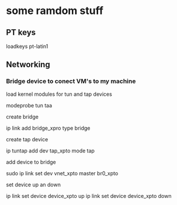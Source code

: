 # some ramdom stuff

## PT keys
loadkeys pt-latin1

## Networking

### Bridge device to conect  VM's to my machine

load kernel modules for tun and tap devices

modeprobe tun taa

create bridge

ip link add bridge_xpro type bridge

create tap device

ip tuntap add dev tap_xpto mode tap

add device to bridge

sudo ip link set dev vnet_xpto master br0_xpto

set device up an down

ip link set device device_xpto up
ip link set device device_xpto down
